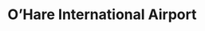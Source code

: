 ---
title: O’Hare International Airport
tags: john
image: /files/Ohare/Ohare_2000.jpg
imageBase: Ohare
alt: A hallway at O'Hare International Airport in Chicago, Ill. 
width: 2000
height: 1334
imageDate: November 2022
location: Chicago, IL
camera: Ricoh 500 ME
film: Kentmere 400
metaDescription: A hallway at O'Hare International Airport in Chicago, Ill. 
---
